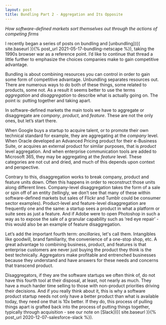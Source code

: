 ```yaml
---
layout: post
title: Bundling Part 2 - Aggregation and Its Opposite
---
```


*How software-defined markets sort themselves out through the actions of competing firms* 

<!--excerpt--> 

I recently began a series of posts on bundling and [unbundling]({{ site.baseurl }}{% post_url 2021-05-17-bundling-netscape %}), taking the 1990s browser war as a reference point.  I’d like to continue that thread a little further to emphasize the choices companies make to gain competitive advantage.

Bundling is about combining resources you can control in order to gain some form of competitive advantage.  Unbundling separates resources out.  There are numerous ways to do both of these things, some related to products, some not.  As a result it seems better to use the terms *aggregation* and *disaggregation* to describe what is actually going on.  The point is: putting together and taking apart.

In software-defined markets the main tools we have to aggregate or disaggregate are *company*, *product*, and *feature*.  These are not the only ones, but let’s start there.  

When Google buys a startup to acquire talent, or to promote their own technical standard for example, they are aggregating at the *company* level.  When Oracle developed an Advanced Pricing product for their e-Business Suite, or acquires an external product for similar purposes, that is *product* level aggregation.  And when enterprise communication tools are added to Microsoft 365, they may be aggregating at the *feature* level.  These categories are not cut and dried, and much of this depends upon context and perspective. 

Contrary to this, disaggregation works to break company, product and feature units down.  Often this happens in order to reconstruct those units along different lines.  Company-level disaggregation takes the form of a sale or spin off of an entity (tellingly, we don’t see that many of these within software-defined markets but sales of Flickr and Tumblr could be consumer sector examples).  Product-level and feature-level disaggregation are frequently one and the same: a startup sees a product in what a platform or suite sees as just a feature.  And if Adobe were to open Photoshop in such a way as to expose the sale of a granular capability such as ‘red eye repair’ - this would also be an example of feature disaggregation.

Let’s add the important fourth term:  *ancillaries*, let's call them.  Intangibles like goodwill, brand familiarity, the convenience of a one-stop shop, etc.  A great advantage to combining business, product, and features is that enterprise customers are never just buying the product they think is the best technically.  Aggregators make profitable and entrenched businesses because they understand and have answers for these needs and concerns that transcend product.

Disaggregators, if they are the software startups we often think of, do not have this fourth tool at their disposal, at least, not nearly as much.  They have a much harder time selling to those with non-product priorities driving their decisions.  And if you really think about it, this is why a software product startup needs not only have a better product than what is available today, they need one that is 10x better.  If they do, this process of pulling things apart is grafted back into the process of putting things together, typically through acquisition - see our note on [Slack]({{ site.baseurl }}{% post_url 2020-12-07-salesforce-slack %}). 


 
 

